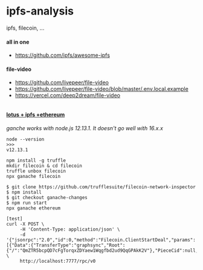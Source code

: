 # ipfs-analysis
ipfs, filecoin, ...
#### all in one
- https://github.com/ipfs/awesome-ipfs
#### file-video
- https://github.com/livepeer/file-video
- https://github.com/livepeer/file-video/blob/master/.env.local.example
- https://vercel.com/deep2dream/file-video
```
```
#### [lotus + ipfs +ethereum](https://github.com/truffle-box/filecoin-box)
*ganche works with node.js 12.13.1. It doesn't go well with 16.x.x*
```
node --version
>>>
v12.13.1

npm install -g truffle
mkdir filecoin & cd filecoin
truffle unbox filecoin
npx ganache filecoin

$ git clone https://github.com/trufflesuite/filecoin-network-inspector
$ npm install
$ git checkout ganache-changes
$ npm run start
npx ganache ethereum

[test]
curl -X POST \
     -H 'Content-Type: application/json' \
     -d '{"jsonrpc":"2.0","id":0,"method":"Filecoin.ClientStartDeal","params":[{"Data":{"TransferType":"graphsync","Root":{"/":"QmZTR5bcpQD7cFgTorqxZDYaew1Wqgfbd2ud9QqGPAkK2V"},"PieceCid":null,"PieceSize":0},"Wallet":"t3s3la37547tijmoeiep7ktogws3tep2eqrralh7rhi2mpe46q574gceyy467356onblzvwf7ejlelo2rdsg4q","Miner":"t01000","EpochPrice":"2500","MinBlocksDuration":300}]}' \
     http://localhost:7777/rpc/v0

```
